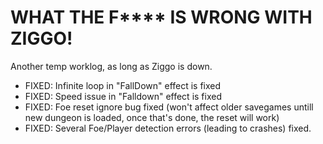 # WHAT THE F**** IS WRONG WITH ZIGGO!

Another temp worklog, as long as Ziggo is down.


- FIXED: Infinite loop in "FallDown" effect is fixed
- FIXED: Speed issue in "Falldown" effect is fixed
- FIXED: Foe reset ignore bug fixed (won't affect older savegames untill new dungeon is loaded, once that's done, the reset will work)
- FIXED: Several Foe/Player detection errors (leading to crashes) fixed.
